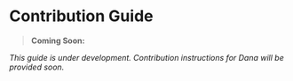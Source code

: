 # Contribution Guide

> **Coming Soon:**

_This guide is under development. Contribution instructions for Dana will be provided soon._

<!--
## Related Resources
- [Development Setup](../README.md)
- [Codebase Overview](../codebase/README.md)
- [Extending Dana](../extending/README.md)
-->